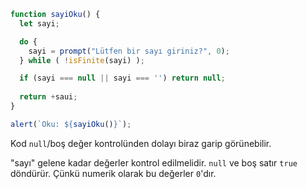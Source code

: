 
```js run demo
function sayiOku() {
  let sayi;

  do {
    sayi = prompt("Lütfen bir sayı giriniz?", 0);
  } while ( !isFinite(sayi) );

  if (sayi === null || sayi === '') return null;
  
  return +saui;
}

alert(`Oku: ${sayiOku()}`);
```
Kod `null`/boş değer kontrolünden dolayı biraz garip görünebilir.

"sayı" gelene kadar değerler kontrol edilmelidir. `null` ve boş satır `true` döndürür. Çünkü numerik olarak bu değerler `0`'dır.

